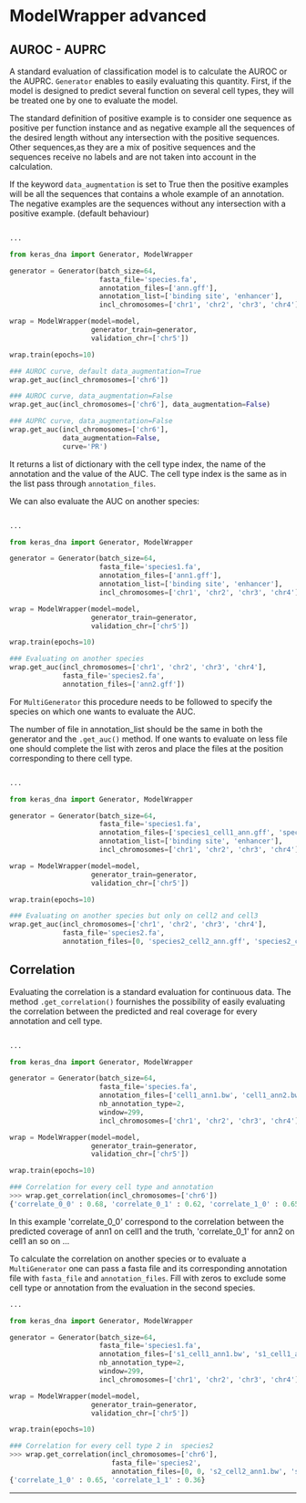 # ModelWrapper advanced

## AUROC - AUPRC

A standard evaluation of classification model is to calculate the AUROC or the AUPRC. `Generator` enables to easily evaluating this quantity. First, if the model is designed to predict several function on several cell types, they will be treated one by one to evaluate the model.

The standard definition of positive example is to consider one sequence as positive per function instance and as negative example all the sequences of the desired length without any intersection with the positive sequences. Other sequences,as they are a mix of positive sequences and the sequences receive no labels and are not taken into account in the calculation.

If the keyword `data_augmentation` is set to True then the positive examples will be all the sequences that contains a whole example of an annotation. The negative examples are the sequences without any intersection with a positive example. (default behaviour)

```python

...

from keras_dna import Generator, ModelWrapper

generator = Generator(batch_size=64,
                      fasta_file='species.fa',
                      annotation_files=['ann.gff'],
                      annotation_list=['binding site', 'enhancer'],
                      incl_chromosomes=['chr1', 'chr2', 'chr3', 'chr4'])

wrap = ModelWrapper(model=model,
                    generator_train=generator,
                    validation_chr=['chr5'])

wrap.train(epochs=10)

### AUROC curve, default data_augmentation=True
wrap.get_auc(incl_chromosomes=['chr6'])

### AUROC curve, data_augmentation=False
wrap.get_auc(incl_chromosomes=['chr6'], data_augmentation=False)

### AUPRC curve, data_augmentation=False
wrap.get_auc(incl_chromosomes=['chr6'],
             data_augmentation=False,
             curve='PR')
```

It returns a list of dictionary with the cell type index, the name of the annotation and the value of the AUC. The cell type index is the same as in the list pass through `annotation_files`.

We can also evaluate the AUC on another species:

```python

...

from keras_dna import Generator, ModelWrapper

generator = Generator(batch_size=64,
                      fasta_file='species1.fa',
                      annotation_files=['ann1.gff'],
                      annotation_list=['binding site', 'enhancer'],
                      incl_chromosomes=['chr1', 'chr2', 'chr3', 'chr4'])

wrap = ModelWrapper(model=model,
                    generator_train=generator,
                    validation_chr=['chr5'])

wrap.train(epochs=10)

### Evaluating on another species
wrap.get_auc(incl_chromosomes=['chr1', 'chr2', 'chr3', 'chr4'],
             fasta_file='species2.fa',
             annotation_files=['ann2.gff'])
```

For `MultiGenerator` this procedure needs to be followed to specify the species on which one wants to evaluate the AUC.

The number of file in annotation_list should be the same in both the generator and the `.get_auc()` method. If one wants to evaluate on less file one should complete the list with zeros and place the files at the position corresponding to there cell type.

```python

...

from keras_dna import Generator, ModelWrapper

generator = Generator(batch_size=64,
                      fasta_file='species1.fa',
                      annotation_files=['species1_cell1_ann.gff', 'species1_cell2_ann.gff', 'species1_cell3_ann.gff'],
                      annotation_list=['binding site', 'enhancer'],
                      incl_chromosomes=['chr1', 'chr2', 'chr3', 'chr4'])

wrap = ModelWrapper(model=model,
                    generator_train=generator,
                    validation_chr=['chr5'])

wrap.train(epochs=10)

### Evaluating on another species but only on cell2 and cell3
wrap.get_auc(incl_chromosomes=['chr1', 'chr2', 'chr3', 'chr4'],
             fasta_file='species2.fa',
             annotation_files=[0, 'species2_cell2_ann.gff', 'species2_cell3_ann.gff'])
```
## Correlation

Evaluating the correlation is a standard evaluation for continuous data. The method `.get_correlation()` fournishes the possibility of easily evaluating the correlation between the predicted and real coverage for every annotation and cell type.

```python

...

from keras_dna import Generator, ModelWrapper

generator = Generator(batch_size=64,
                      fasta_file='species.fa',
                      annotation_files=['cell1_ann1.bw', 'cell1_ann2.bw', 'cell2_ann1.bw', 'cell2_ann2.bw'],
                      nb_annotation_type=2,
                      window=299,
                      incl_chromosomes=['chr1', 'chr2', 'chr3', 'chr4'])

wrap = ModelWrapper(model=model,
                    generator_train=generator,
                    validation_chr=['chr5'])

wrap.train(epochs=10)

### Correlation for every cell type and annotation
>>> wrap.get_correlation(incl_chromosomes=['chr6'])
{'correlate_0_0' : 0.68, 'correlate_0_1' : 0.62, 'correlate_1_0' : 0.65, 'correlate_1_1' : 0.36}
```
In this example 'correlate_0_0' correspond to the correlation between the predicted coverage of ann1 on cell1 and the truth, 'correlate_0_1' for ann2 on cell1 an so on ...

To calculate the correlation on another species or to evaluate a `MultiGenerator` one can pass a fasta file and its corresponding annotation file with `fasta_file` and `annotation_files`. Fill with zeros to exclude some cell type or annotation from the evaluation in the second species.

```python
...

from keras_dna import Generator, ModelWrapper

generator = Generator(batch_size=64,
                      fasta_file='species1.fa',
                      annotation_files=['s1_cell1_ann1.bw', 's1_cell1_ann2.bw', 's1_cell2_ann1.bw', 's1_cell2_ann2.bw'],
                      nb_annotation_type=2,
                      window=299,
                      incl_chromosomes=['chr1', 'chr2', 'chr3', 'chr4'])

wrap = ModelWrapper(model=model,
                    generator_train=generator,
                    validation_chr=['chr5'])

wrap.train(epochs=10)

### Correlation for every cell type 2 in  species2
>>> wrap.get_correlation(incl_chromosomes=['chr6'],
                         fasta_file='species2',
                         annotation_files=[0, 0, 's2_cell2_ann1.bw', 's2_cell2_ann2.bw'])
{'correlate_1_0' : 0.65, 'correlate_1_1' : 0.36}
```

--------------------------------------
